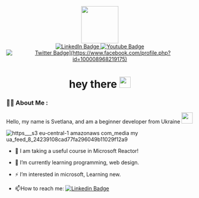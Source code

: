 <div id="header" align="center">
  <img src="https://media.giphy.com/media/Dh5q0sShxgp13DwrvG/giphy.gif" width="100"/>
 
 <div id="badges">
  <a href="[your-linkedin-URL](https://www.linkedin.com/in/%D1%81%D0%B2%D1%96%D1%82%D0%BB%D0%B0%D0%BD%D0%B0-%D0%BA%D0%BE%D0%B2%D0%B0%D0%BB%D1%8C%D1%87%D1%83%D0%BA-971109256/)">
    <img src="https://img.shields.io/badge/LinkedIn-blue?style=for-the-badge&logo=linkedin&logoColor=white" alt="LinkedIn Badge"/>
  </a>
  <a href="your-youtube-URL">
    <img src="https://img.shields.io/badge/YouTube-red?style=for-the-badge&logo=youtube&logoColor=white" alt="Youtube Badge"/>
  </a>
  <a href="your-facebook-URL">
    <img src="https://img.shields.io/badge/facebook-blue?style=for-the-badge&logo=twitter&logoColor=white" alt="Twitter Badge](https://www.facebook.com/profile.php?id=100008968219175)"/>
  </a> 

</div>
 
<img src="https://komarev.com/ghpvc/?username=SvitlanaKovalchuk&style=flat-square&color=blue" alt=""/>
 <h1>
  hey there
  <img src="https://media.giphy.com/media/hvRJCLFzcasrR4ia7z/giphy.gif" width="30px"/>
</h1>
 
</div>

### :woman_technologist: About Me :
Hello, my name is Svetlana, and am a beginner developer from Ukraine <img src="https://media.giphy.com/media/WUlplcMpOCEmTGBtBW/giphy.gif" width="30">

 ![https___s3 eu-central-1 amazonaws com_media my ua_feed_8_24239108cad77fa296049b11029f12a9](https://user-images.githubusercontent.com/114920747/194376875-16742e13-8135-4cc6-96e5-f44fd6ec46a9.jpg)

- :telescope: I am taking a useful course in Microsoft Reactor! 

- :seedling: I’m currently learning programming, web design.

- :zap: I’m interested in microsoft, Learning new.

- :mailbox:How to reach me: [![Linkedin Badge](https://img.shields.io/badge/-linkedin-blue?style=flat&logo=Linkedin&logoColor=white)]([your-linkedin-url](https://www.linkedin.com/in/%D1%81%D0%B2%D1%96%D1%82%D0%BB%D0%B0%D0%BD%D0%B0-%D0%BA%D0%BE%D0%B2%D0%B0%D0%BB%D1%8C%D1%87%D1%83%D0%BA-971109256/))




<!---
SvitlanaKovalchuk/SvitlanaKovalchuk is a ✨ special ✨ repository because its `README.md` (this file) appears on your GitHub profile.
You can click the Preview link to take a look at your changes.
--->
